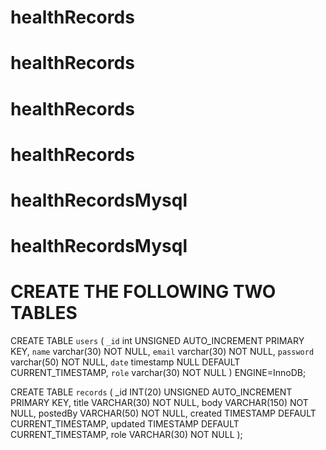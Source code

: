 # healthRecords
# healthRecords
# healthRecords
# healthRecords
# healthRecordsMysql
# healthRecordsMysql
# CREATE THE FOLLOWING TWO TABLES 

CREATE TABLE `users` (
  `_id` int UNSIGNED AUTO_INCREMENT PRIMARY KEY,
  `name` varchar(30) NOT NULL,
  `email` varchar(30) NOT NULL,
  `password` varchar(50) NOT NULL,
  `date` timestamp NULL DEFAULT CURRENT_TIMESTAMP,
  `role` varchar(30) NOT NULL
) ENGINE=InnoDB;

CREATE TABLE `records` (
_id INT(20) UNSIGNED AUTO_INCREMENT PRIMARY KEY,
title VARCHAR(30) NOT NULL,
body VARCHAR(150) NOT NULL,
postedBy VARCHAR(50) NOT NULL,
created TIMESTAMP DEFAULT CURRENT_TIMESTAMP,
updated TIMESTAMP DEFAULT CURRENT_TIMESTAMP,
role VARCHAR(30) NOT NULL
);
